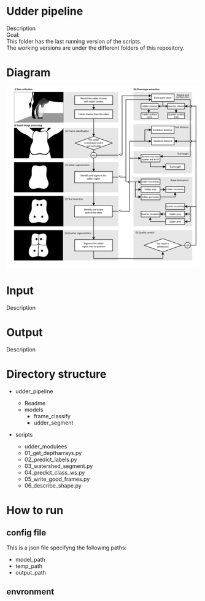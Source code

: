 # Udder pipeline 
Description <br/>
Goal: <br/>
This folder has the last running version of the scripts.  <br/>
The working versions are under the different folders of this repository. <br/>

# Diagram
<img src = "diagram\udder_flowchart.png" width = 600>

# Input
Description <br/>

# Output
Description <br/>

# Directory structure

- udder_pipeline
  - Readme
  - models
    - frame_classify
    - udder_segment

 - scripts
    - udder_modulees
    - 01_get_deptharrays.py
    - 02_predict_labels.py
    - 03_watershed_segment.py
    - 04_predict_class_ws.py
    - 05_write_good_frames.py
    - 06_describe_shape.py

# How to run

## config file

This is a json file specifyng the following paths:<br/>
  * model_path
  * temp_path
  * output_path


## envronment